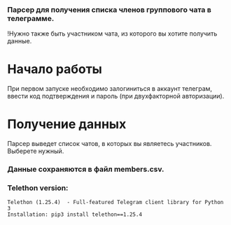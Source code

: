 ### Парсер для получения списка членов группового чата в телеграмме. 

!Нужно также быть участником чата, из которого вы хотите получить данные.

# Начало работы

При первом запуске необходимо залогиниться в аккаунт телеграм, ввести код подтверждения и пароль (при двухфакторной авторизации).

# Получение данных

Парсер выведет список чатов, в которых вы являетесь участников. Выберете нужный.

### Данные сохраняются в файл members.csv.

### Telethon version:

```
Telethon (1.25.4)  - Full-featured Telegram client library for Python 3
Installation: pip3 install telethon==1.25.4

```
